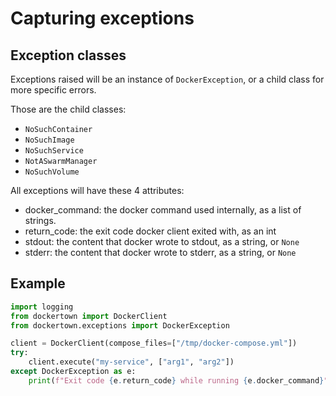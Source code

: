 # Capturing exceptions

## Exception classes

Exceptions raised will be an instance of `DockerException`, or a child class for
more specific errors.

Those are the child classes:

* `NoSuchContainer`
* `NoSuchImage`
* `NoSuchService`
* `NotASwarmManager`
* `NoSuchVolume`

All exceptions will have these 4 attributes:

* docker_command: the docker command used internally, as a list of strings.
* return_code: the exit code docker client exited with, as an int
* stdout: the content that docker wrote to stdout, as a string, or `None`
* stderr: the content that docker wrote to stderr, as a string, or `None`

## Example

```python
import logging
from dockertown import DockerClient
from dockertown.exceptions import DockerException

client = DockerClient(compose_files=["/tmp/docker-compose.yml"])
try:
    client.execute("my-service", ["arg1", "arg2"])
except DockerException as e:
    print(f"Exit code {e.return_code} while running {e.docker_command}")
```
